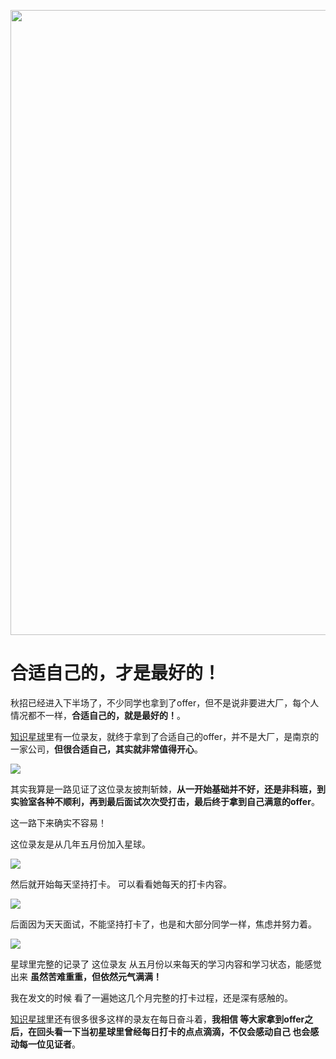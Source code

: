 <p align="center">
<a href="https://programmercarl.com/other/kstar.html" target="_blank">
  <img src="https://code-thinking-1253855093.file.myqcloud.com/pics/20210924105952.png" width="1000"/>
</a>

# 合适自己的，才是最好的！

秋招已经进入下半场了，不少同学也拿到了offer，但不是说非要进大厂，每个人情况都不一样，**合适自己的，就是最好的！**。

[知识星球](https://programmercarl.com/other/kstar.html)里有一位录友，就终于拿到了合适自己的offer，并不是大厂，是南京的一家公司，**但很合适自己，其实就非常值得开心**。


![](https://code-thinking-1253855093.file.myqcloud.com/pics/20210910232502.png)


其实我算是一路见证了这位录友披荆斩棘，**从一开始基础并不好，还是非科班，到 实验室各种不顺利，再到最后面试次次受打击，最后终于拿到自己满意的offer**。

这一路下来确实不容易！

这位录友是从几年五月份加入星球。

![](https://code-thinking-1253855093.file.myqcloud.com/pics/20210910221030.png)

然后就开始每天坚持打卡。 可以看看她每天的打卡内容。

![](https://code-thinking-1253855093.file.myqcloud.com/pics/20210910222325.png)

后面因为天天面试，不能坚持打卡了，也是和大部分同学一样，焦虑并努力着。

![](https://code-thinking-1253855093.file.myqcloud.com/pics/20210910222854.png)

星球里完整的记录了 这位录友 从五月份以来每天的学习内容和学习状态，能感觉出来 **虽然苦难重重，但依然元气满满！**

我在发文的时候 看了一遍她这几个月完整的打卡过程，还是深有感触的。

[知识星球](https://programmercarl.com/other/kstar.html)里还有很多很多这样的录友在每日奋斗着，**我相信 等大家拿到offer之后，在回头看一下当初星球里曾经每日打卡的点点滴滴，不仅会感动自己 也会感动每一位见证者**。


